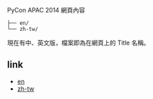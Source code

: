 PyCon APAC 2014 網頁內容

```
├── en/
└── zh-tw/ 
```

現在有中、英文版，檔案即為在網頁上的 Title 名稱。

link
---

- [en](http://tw.pycon.org/2014apac/en/)
- [zh-tw](http://tw.pycon.org/2014apac/zh/)
